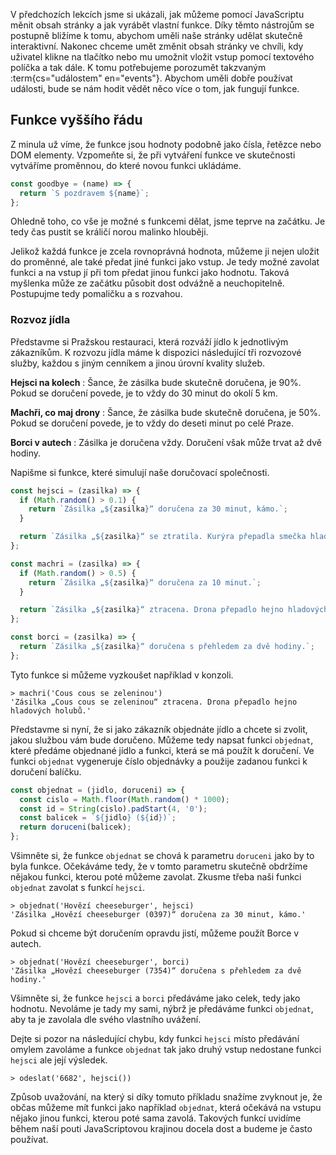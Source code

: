 V předchozích lekcích jsme si ukázali, jak můžeme pomocí JavaScriptu měnit obsah stránky a jak vyrábět vlastní funkce. Díky těmto nástrojům se postupně bližíme k tomu, abychom uměli naše stránky udělat skutečně interaktivní. Nakonec chceme umět změnit obsah stránky ve chvíli, kdy uživatel klikne na tlačítko nebo mu umožnit vložit vstup pomocí textového políčka a tak dále. K tomu potřebujeme porozumět takzvaným :term{cs="událostem" en="events"}. Abychom uměli dobře používat události, bude se nám hodit vědět něco více o tom, jak fungují funkce.

## Funkce vyššího řádu

Z minula už víme, že funkce jsou hodnoty podobně jako čísla, řetězce nebo DOM elementy. Vzpomeňte si, že při vytváření funkce ve skutečnosti vytváříme proměnnou, do které novou funkci ukládáme.

```js
const goodbye = (name) => {
  return `S pozdravem ${name}`;
};
```

Ohledně toho, co vše je možné s funkcemi dělat, jsme teprve na začátku. Je tedy čas pustit se králičí norou malinko hlouběji.

Jelikož každá funkce je zcela rovnoprávná hodnota, můžeme ji nejen uložit do proměnné, ale také předat jiné funkci jako vstup. Je tedy možné zavolat funkci a na vstup jí při tom předat jinou funkci jako hodnotu. Taková myšlenka může ze začátku působit dost odvážně a neuchopitelně. Postupujme tedy pomaličku a s rozvahou.

### Rozvoz jídla

Představme si Pražskou restauraci, která rozváží jídlo k jednotlivým zákazníkům. K rozvozu jídla máme k dispozici následující tři rozvozové služby, každou s jiným cenníkem a jinou úrovní kvality služeb.

**Hejsci na kolech**
: Šance, že zásilka bude skutečně doručena, je 90%. Pokud se doručení povede, je to vždy do 30 minut do okolí 5 km.

**Machři, co maj drony**
: Šance, že zásilka bude skutečně doručena, je 50%. Pokud se doručení povede, je to vždy do deseti minut po celé Praze.

**Borci v autech**
: Zásilka je doručena vždy. Doručení však může trvat až dvě hodiny.

Napišme si funkce, které simulují naše doručovací společnosti.

```js
const hejsci = (zasilka) => {
  if (Math.random() > 0.1) {
    return `Zásilka „${zasilka}“ doručena za 30 minut, kámo.`;
  }

  return `Zásilka „${zasilka}“ se ztratila. Kurýra přepadla smečka hladových bezdomovců.`;
};

const machri = (zasilka) => {
  if (Math.random() > 0.5) {
    return `Zásilka „${zasilka}“ doručena za 10 minut.`;
  }

  return `Zásilka „${zasilka}“ ztracena. Drona přepadlo hejno hladových holubů.`;
};

const borci = (zasilka) => {
  return `Zásilka „${zasilka}“ doručena s přehledem za dvě hodiny.`;
};
```

Tyto funkce si můžeme vyzkoušet například v konzoli.

```jscon
> machri('Cous cous se zeleninou')
'Zásilka „Cous cous se zeleninou“ ztracena. Drona přepadlo hejno hladových holubů.'
```

Představme si nyní, že si jako zákazník objednáte jídlo a chcete si zvolit, jakou službou vám bude doručeno. Můžeme tedy napsat funkci `objednat`, které předáme objednané jídlo a funkci, která se má použít k doručení. Ve funkci `objednat` vygeneruje číslo objednávky a použije zadanou funkci k doručení balíčku.

```js
const objednat = (jidlo, doruceni) => {
  const cislo = Math.floor(Math.random() * 1000);
  const id = String(cislo).padStart(4, '0');
  const balicek = `${jidlo} (${id})`;
  return doruceni(balicek);
};
```

Všimněte si, že funkce `objednat` se chová k parametru `doruceni` jako by to byla funkce. Očekáváme tedy, že v tomto parametru skutečně obdržíme nějakou funkci, kterou poté můžeme zavolat. Zkusme třeba naši funkci `objednat` zavolat s funkcí `hejsci`.

```jscon
> objednat('Hovězí cheeseburger', hejsci)
'Zásilka „Hovězí cheeseburger (0397)“ doručena za 30 minut, kámo.'
```

Pokud si chceme být doručením opravdu jistí, můžeme použít Borce v autech.

```jscon
> objednat('Hovězí cheeseburger', borci)
'Zásilka „Hovězí cheeseburger (7354)“ doručena s přehledem za dvě hodiny.'
```

Všimněte si, že funkce `hejsci` a `borci` předáváme jako celek, tedy jako hodnotu. Nevoláme je tady my sami, nýbrž je předáváme funkci `objednat`, aby ta je zavolala dle svého vlastního uvážení.

Dejte si pozor na následující chybu, kdy funkci `hejsci` místo předávání omylem zavoláme a funkce `objednat` tak jako druhý vstup nedostane funkci `hejsci` ale její výsledek.

```jscon
> odeslat('6682', hejsci())
```

Způsob uvažování, na který si díky tomuto příkladu snažíme zvyknout je, že občas můžeme mít funkci jako například `objednat`, která očekává na vstupu nějako jinou funkci, kterou poté sama zavolá. Takových funkcí uvidíme během naší pouti JavaScriptovou krajinou docela dost a budeme je často používat.
